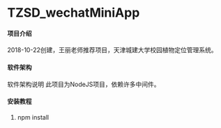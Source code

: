 # TZSD_wechatMiniApp

#### 项目介绍
2018-10-22创建，王丽老师推荐项目，天津城建大学校园植物定位管理系统。

#### 软件架构
软件架构说明
此项目为NodeJS项目，依赖许多中间件。


#### 安装教程

1. npm install
